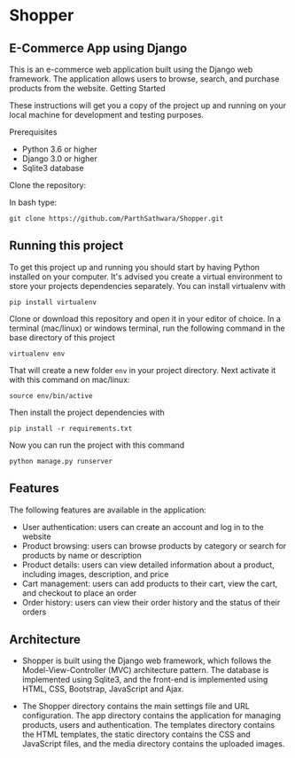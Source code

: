 # Shopper
## E-Commerce App using Django

This is an e-commerce web application built using the Django web framework. The application allows users to browse, search, and purchase products from the website.
Getting Started


These instructions will get you a copy of the project up and running on your local machine for development and testing purposes.

Prerequisites

   - Python 3.6 or higher
   - Django 3.0 or higher
   - Sqlite3 database

Clone the repository:

   In bash type:

    git clone https://github.com/ParthSathwara/Shopper.git


## Running this project

To get this project up and running you should start by having Python installed on your computer. It's advised you create a virtual environment to store your projects dependencies separately. You can install virtualenv with

```
pip install virtualenv
```

Clone or download this repository and open it in your editor of choice. In a terminal (mac/linux) or windows terminal, run the following command in the base directory of this project

```
virtualenv env
```

That will create a new folder `env` in your project directory. Next activate it with this command on mac/linux:

```
source env/bin/active
```

Then install the project dependencies with

```
pip install -r requirements.txt
```

Now you can run the project with this command

```
python manage.py runserver
```

## Features

The following features are available in the application:

 - User authentication: users can create an account and log in to the website
 - Product browsing: users can browse products by category or search for products by name or description
 - Product details: users can view detailed information about a product, including images, description, and price
 - Cart management: users can add products to their cart, view the cart, and checkout to place an order
 - Order history: users can view their order history and the status of their orders

## Architecture

- Shopper is built using the Django web framework, which follows the Model-View-Controller (MVC) architecture pattern. The database is implemented using Sqlite3, and the        front-end is implemented using HTML, CSS, Bootstrap, JavaScript and Ajax.

- The Shopper directory contains the main settings file and URL configuration. The app directory contains the application for managing products, users and authentication. The templates directory contains the HTML templates, the static directory contains the CSS and JavaScript files, and the media directory contains the uploaded images.

